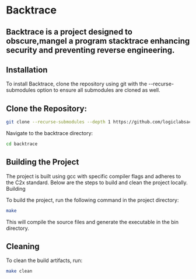 
# Backtrace
## Backtrace is a project designed to obscure,mangel a program stacktrace enhancing security and preventing reverse engineering.
## Installation

To install Backtrace, clone the repository using git with the --recurse-submodules option to ensure all submodules are cloned as well.

## Clone the Repository:
```bash
git clone --recurse-submodules --depth 1 https://github.com/logiclabsacademy/backtrace.git
```

Navigate to the backtrace directory:
```bash
cd backtrace
```


## Building the Project

The project is built using gcc with specific compiler flags and adheres to the C2x standard. Below are the steps to build and clean the project locally.
Building

To build the project, run the following command in the project directory:
```bash
make
```


This will compile the source files and generate the executable in the bin directory.
## Cleaning

To clean the build artifacts, run:
```bash
make clean
```
